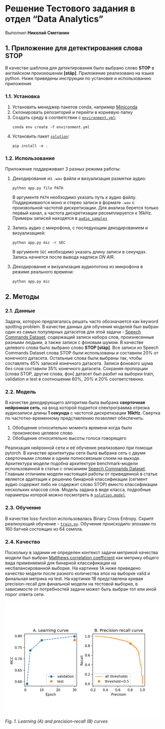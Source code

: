 # Решение Тестового задания в отдел “Data Analytics”
Выполнил **Николай Сметанин**


## 1. Приложение для детектирования слова STOP

В качестве шаблона для детектирования было выбрано слово **STOP** в английском произношении **[stäp]**. Приложение 
реализовано на языке python. Ниже приведены инструкции по установке и использованию приложения

### 1.1. Установка
1. Установить менеджер пакетов conda, например 
   [Miniconda](https://docs.conda.io/en/latest/miniconda.html)
1. Склонировать репозиторий и перейти в корневую папку
1. Создать среду в соответствии с 
   [`environment.yml`](https://github.com/nikolaims/siemens_test_task/blob/master/environment.yml):
    ```
    conda env create -f environment.yml
    ```
1. Установить пакет 
   [`solution`](https://github.com/nikolaims/siemens_test_task/blob/master/solution):
   ```
   pip install -e .
   ```

### 1.2. Использование
Приложение поддерживает 3 разных режима работы:
1.  Декодирование из `.wav` файла и визуализация разметки аудио:
    ```
    python app.py file PATH
    ```
    В аргументе `PATH` необходимо указать путь к аудио файлу. Поддерживаются моно и стерео записи в формате `.wav`
    с произвольной частотой дискретизации. Для анализа берется только первый канал, а частота дискретизации 
    ресемплируется к 16kHz. Примеры записей находятся в 
     [`audio_samples`](https://github.com/nikolaims/siemens_test_task/blob/master/audio_samples)
    
2. Запись аудио с микрофона, с последующим декодированием и визуализацией:
   ```
   python app.py mic -r SEC
   ```
   В аргументе `SEC` необходимо указать длину записи в секундах. Запись начнется после вывода надписи *ON AIR*.
3. Декодирование и визуализация аудиопотока из микрофона в режиме реального времени:
   ```
   python app.py mic
   ```
   
## 2. Методы
### 2.1. Данные
Задача, которую предлагалась решать часто обозначается как keyword spotting problem. В качестве данных для обучения 
моделей был выбран один из самых популярных датасетов для этой задачи - 
[Speech Commands Dataset](https://paperswithcode.com/dataset/speech-commands), содержащий записи набора слов, 
произнесенные разными людьми, а также записи с фоновым шумом. В качестве целевого слова было выбрано 
слово **STOP [stäp]**. Все записи из Speech Commands Dataset слова STOP были использованы и составили 20% от конечного 
датасета. Остальные слова были выбраны так, чтобы составлять 45% записей конечного датасета. Записи фонового шума без 
слов составили 35% конечного датасета. Сохраняя пропорции [слова STOP, другие слова, фон] датасет был разбит на выборки 
train, validation и test в соотношении 60%, 20% и 20% соответственно. 

### 2.2. Модель

В качестве декодирующего алгоритма была выбрана **сверточная нейронная сеть**, на вход которой подается спектрограмма 
отрезка аудиозаписи длины **1 секунда** с частотой дискретизации **16kHz**. Свертка по частотно-временному представлению
позволяет обеспечить:
 1. Обобщение относительно момента времени когда было произнесено целевое слово
 2. Обобщение относительно высоты голоса говорящего  

Реализация нейронной сети и её обучение реализовано при помощи pytorch. В качестве архитектуры сети была выбрана сеть 
с двумя сверточными слоями и одним полносвязным слоем на выходе. Архитектура модели подобна архитектуре benchmark-модели
использованной в статье с описанием [Speech Commands Dataset](https://paperswithcode.com/dataset/speech-commands). 
Главным отличием модели настоящей работы от приведенной в статье является адаптация к решению бинарной классификации 
(сегмент аудио содержит либо не содержит слово STOP) вместо классификации нескольких классов слов. Модель задана в виде 
класса, подробные параметры которой можно посмотреть в
 [`solution.model`](https://github.com/nikolaims/siemens_test_task/blob/15b5861578199a69e77839cb443f8ef20249d93a/solution/model.py#L4-L18).

### 2.3. Обучение
В качестве loss-function использовалась Binary Cross Entropy. Скрипт реализующий обучение - 
[`train.py`](https://github.com/nikolaims/siemens_test_task/blob/master/train.py). Обучение происходило эпохами по 
160 батчей состоящих из 64 семпла. 

### 2.4. Качество
Поскольку в задании не определен контекст задачи метрикой качества модели был выбран 
[Matthews correlation coefficient](https://en.wikipedia.org/wiki/Matthews_correlation_coefficient)
 как метрику общего вида применяемой для бинарной классификации на несбалансированной выборке. На картинке 1A ниже 
приведено качество модели после разного количества эпох на выборке valid и финальная метрика на test. На картинке 1B
представлена кривая precision-recall для финальной модели на тестовой выборке, в зависимосте от потребностей задачи 
может быть выбран тот или иной порог ответа сети. 

![alt text](images/learning_and_pr_curves.png)
*Fig. 1. Learning (A) and precision-recall (B) curves*